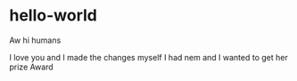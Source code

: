 # hello-world
Aw
 hi humans

I love you and I made the changes myself 
I had nem and I wanted to get her prize
Award
